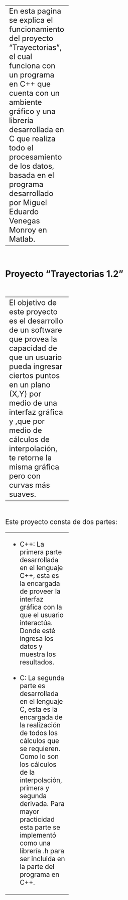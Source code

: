 <!DOCTYPE html>
<html lang="en" dir="ltr">
  <head>
    <meta charset="utf-8">
  
  </head>

  <body>

<table style="width:40%;">

<tr>
<td style="font-size: 150%">En esta pagina se explica el funcionamiento del proyecto “Trayectorias”, el
cual funciona con un programa en C++ que cuenta con un ambiente gráfico y una
librería desarrollada en C que realiza todo el procesamiento de los datos, basada en
el programa desarrollado por Miguel Eduardo Venegas Monroy en Matlab.</td>
</tr>
</table>

<br>


<table style="width:40%;">

<h2 style="font-size: 200%">Proyecto “Trayectorias 1.2”</h2>
<br>

<td style="font-size: 150%">El objetivo de este proyecto es el desarrollo de un software que provea la capacidad
de que un usuario pueda ingresar ciertos puntos en un plano (X,Y) por medio de una
interfaz gráfica y ,que por medio de cálculos de interpolación, te retorne la
misma gráfica pero con curvas más suaves.</td>

</table>

<br>

<table style="width:40%;font-size: 150%">

<p style="font-size: 150%">Este proyecto consta de dos partes:</p>

<td>
<ul>
<li>C++: La primera parte desarrollada en el lenguaje C++, esta es la encargada
de proveer la interfaz gráfica con la que el usuario interactúa. Donde esté
ingresa los datos y muestra los resultados.</li>
<br>
<li>C: La segunda parte es desarrollada en el lenguaje C, esta es la encargada
de la realización de todos los cálculos que se requieren. Como lo son los
cálculos de la interpolación, primera y segunda derivada. Para mayor
practicidad esta parte se implementó como una librería .h para ser incluida en
la parte del programa en C++. </li>
</ul>
</td>

</table>

  </body>
</html>
